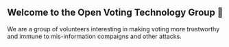 ## Welcome to the Open Voting Technology Group 👋

We are a group of volunteers interesting in making voting more trustworthy and immune to mis-information compaigns and other attacks.

